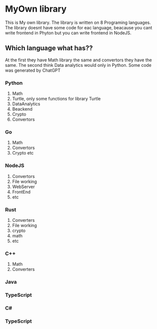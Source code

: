 # MyOwn library
This is My own library. The library is written on 8 Programing languages. The library doesnt have some code for eac language, beacause you cant write frontend in Phyton but you can write frontend in NodeJS. 

## Which language what has??

At the first they have Math library the same and convertors they have the same. 
The second think Data analytics would only in Python. 
Some code was generated by ChatGPT

### Python 

1.  Math
2.  Turtle, only some functions for library  Turtle
3. DataAnalytics
4. Beackend
5. Crypto
6. Convertors

### Go

1. Math
2. Convertors
3. Crypto
etc

### NodeJS

1. Convertors
2. File working
3. WebServer
4. FrontEnd
5. etc

### Rust
1. Converters 
2. File working
3. crypto
4. math
5. etc

### C++
1. Math
2. Converters 


### Java



### TypeScript


### C#


### TypeScript



